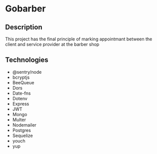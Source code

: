 # Gobarber

## Description
This project has the final principle of marking appointmant between the client and service provider at the barber shop

## Technologies

* @sentry/node
* bcryptjs
* BeeQueue
* Dors
* Date-fns
* Dotenv
* Express
* JWT
* Mongo
* Multer
* Nodemailer
* Postgres
* Sequelize
* youch
* yup
